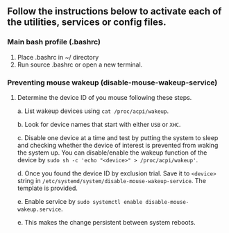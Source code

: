 ## Follow the instructions below to activate each of the utilities, services or config files.

### Main bash profile (.bashrc)

1. Place .bashrc in ~/ directory
2. Run source .bashrc or open a new terminal.

### Preventing mouse wakeup (disable-mouse-wakeup-service)

1. Determine the device ID of you mouse following these steps.

   a. List wakeup devices using `cat /proc/acpi/wakeup`.

   b. Look for device names that start with either `USB` or `XHC`.

   c. Disable one device at a time and test by putting the system to sleep and checking whether the device of interest is prevented from waking the system up. You can disable/enable the wakeup function of the device by `sudo sh -c 'echo "<device>" > /proc/acpi/wakeup'`.

   d. Once you found the device ID by exclusion trial. Save it to `<device>` string in `/etc/systemd/system/disable-mouse-wakeup-service`. The template is provided.

   e. Enable service by `sudo systemctl enable disable-mouse-wakeup.service`.

   e. This makes the change persistent between system reboots.

